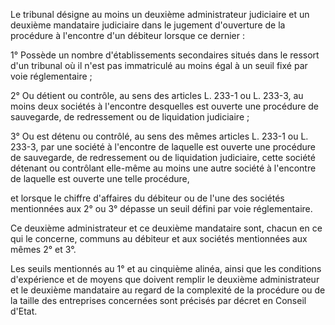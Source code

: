 Le tribunal désigne au moins un deuxième administrateur judiciaire et un deuxième mandataire judiciaire dans le jugement d'ouverture de la procédure à l'encontre d'un débiteur lorsque ce dernier :   

  
1° Possède un nombre d'établissements secondaires situés dans le ressort d'un tribunal où il n'est pas immatriculé au moins égal à un seuil fixé par voie réglementaire ;   

  
2° Ou détient ou contrôle, au sens des articles L. 233-1 ou L. 233-3, au moins deux sociétés à l'encontre desquelles est ouverte une procédure de sauvegarde, de redressement ou de liquidation judiciaire ;   

  
3° Ou est détenu ou contrôlé, au sens des mêmes articles L. 233-1 ou L. 233-3, par une société à l'encontre de laquelle est ouverte une procédure de sauvegarde, de redressement ou de liquidation judiciaire, cette société détenant ou contrôlant elle-même au moins une autre société à l'encontre de laquelle est ouverte une telle procédure,   

  
et lorsque le chiffre d'affaires du débiteur ou de l'une des sociétés mentionnées aux 2° ou 3° dépasse un seuil défini par voie réglementaire.   

  
Ce deuxième administrateur et ce deuxième mandataire sont, chacun en ce qui le concerne, communs au débiteur et aux sociétés mentionnées aux mêmes 2° et 3°.   

  
Les seuils mentionnés au 1° et au cinquième alinéa, ainsi que les conditions d'expérience et de moyens que doivent remplir le deuxième administrateur et le deuxième mandataire au regard de la complexité de la procédure ou de la taille des entreprises concernées sont précisés par décret en Conseil d'Etat.


